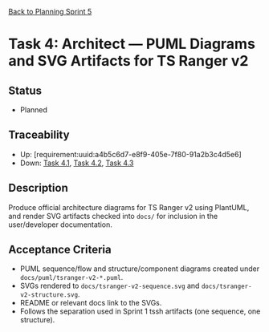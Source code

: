 [Back to Planning Sprint 5](./planning.md)

# Task 4: Architect — PUML Diagrams and SVG Artifacts for TS Ranger v2

## Status
- Planned

## Traceability
- Up: [requirement:uuid:a4b5c6d7-e8f9-405e-7f80-91a2b3c4d5e6]
- Down: [Task 4.1](./task-4.1-architect-puml-sequence.md), [Task 4.2](./task-4.2-architect-puml-structure.md), [Task 4.3](./task-4.3-architect-svg-render.md)

## Description
Produce official architecture diagrams for TS Ranger v2 using PlantUML, and render SVG artifacts checked into `docs/` for inclusion in the user/developer documentation.

## Acceptance Criteria
- PUML sequence/flow and structure/component diagrams created under `docs/puml/tsranger-v2-*.puml`.
- SVGs rendered to `docs/tsranger-v2-sequence.svg` and `docs/tsranger-v2-structure.svg`.
- README or relevant docs link to the SVGs.
- Follows the separation used in Sprint 1 tssh artifacts (one sequence, one structure).